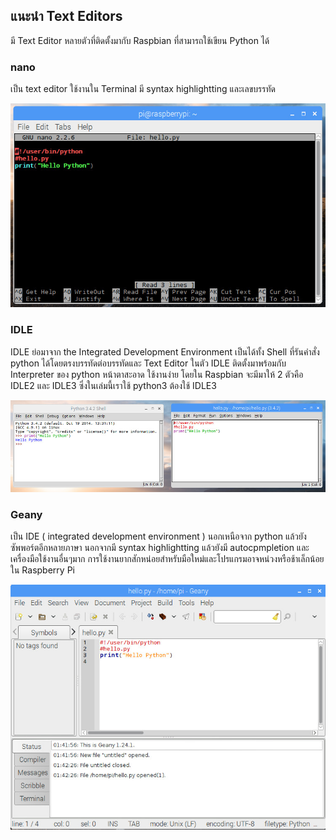 ## แนะนำ Text Editors

มี Text Editor หลายตัวที่ติดตั้งมากับ Raspbian ที่สามารถใช้เขียน Python ได้

### nano

เป็น text editor ใช้งานใน Terminal มี syntax highlightting และเลขบรรทัด

![](/assets/nanohello.jpg)

### IDLE

IDLE ย่อมาจาก the Integrated Development Environment เป็นได้ทั้ง Shell ที่รันคำสั่ง python ได้โดยตรงบรรทัดต่อบรรทัดและ Text Editor ในตัว IDLE ติดตั้งมาพร้อมกับ Interpreter ของ python หน้าตาสะอาด ใช้งานง่าย โดยใน Raspbian จะมีมาให้ 2 ตัวคือ IDLE2 และ IDLE3 ซึ่งในเล่มนี้เราใช้ python3 ต้องใช้ IDLE3

![](/assets/idle.jpg)

### Geany

เป็น IDE \( integrated development environment \) นอกเหนือจาก python แล้วยังซัพพอร์ตอีกหลายภาษา นอกจากมี syntax highlightting แล้วยังมี autocpmpletion และเครื่องมือใช้งานอื่นๆมาก การใช้งานยากสักหน่อยสำหรับมือใหม่และโปรแกรมอาจหน่วงหรือช้าเล็กน้อยใน Raspberry Pi

![](/assets/geanyide.jpg)


